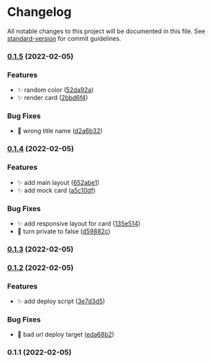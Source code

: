 # Changelog

All notable changes to this project will be documented in this file. See [standard-version](https://github.com/conventional-changelog/standard-version) for commit guidelines.

### [0.1.5](https://github.com/yeeezsh/credit-card-reminder/compare/v0.1.4...v0.1.5) (2022-02-05)


### Features

* :sparkles: random color ([52da92a](https://github.com/yeeezsh/credit-card-reminder/commit/52da92ab779c11ad1cfbedffe397ff7f136af40f))
* :sparkles: render card ([2bbd6f4](https://github.com/yeeezsh/credit-card-reminder/commit/2bbd6f46c220a491d38935ef049cc81ee22de4d0))


### Bug Fixes

* :see_no_evil: wrong title name ([d2a6b32](https://github.com/yeeezsh/credit-card-reminder/commit/d2a6b32015b282732b2fe78515a3ad13fe0b4308))

### [0.1.4](https://github.com/yeeezsh/credit-card-reminder/compare/v0.1.1...v0.1.4) (2022-02-05)


### Features

* :sparkles: add main layout ([652abe1](https://github.com/yeeezsh/credit-card-reminder/commit/652abe1e9f1eb802565b4e684c8d942a7d92d416))
* :sparkles: add mock card ([a5c10df](https://github.com/yeeezsh/credit-card-reminder/commit/a5c10df392c7bd2c8d5bda414023c26056c85902))


### Bug Fixes

* :sparkles: add responsive layout for card ([135e514](https://github.com/yeeezsh/credit-card-reminder/commit/135e51452f5853107619f36685ba2265acf33f4a))
* :wrench: turn private to false ([d59882c](https://github.com/yeeezsh/credit-card-reminder/commit/d59882cbdd5a6697168c822cf063e6a8b210390d))

### [0.1.3](https://github.com/yeeezsh/credit-card-reminder/compare/v0.1.2...v0.1.3) (2022-02-05)

### [0.1.2](https://github.com/yeeezsh/credit-card-reminder/compare/v0.1.1...v0.1.2) (2022-02-05)


### Features

* :sparkles: add deploy script ([3e7d3d5](https://github.com/yeeezsh/credit-card-reminder/commit/3e7d3d5f26540a3b9736fc865c73494eadfc60df))


### Bug Fixes

* :bug: bad url deploy target ([eda68b2](https://github.com/yeeezsh/credit-card-reminder/commit/eda68b2d3f632502a04d8e1bd1b8239dea84eb25))

### 0.1.1 (2022-02-05)
